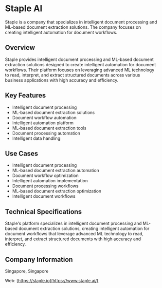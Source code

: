 # Staple AI

Staple is a company that specializes in intelligent document processing and ML-based document extraction solutions. The company focuses on creating intelligent automation for document workflows.

## Overview

Staple provides intelligent document processing and ML-based document extraction solutions designed to create intelligent automation for document workflows. Their platform focuses on leveraging advanced ML technology to read, interpret, and extract structured documents across various business applications with high accuracy and efficiency.

## Key Features

- Intelligent document processing
- ML-based document extraction solutions
- Document workflow automation
- Intelligent automation platform
- ML-based document extraction tools
- Document processing automation
- Intelligent data handling

## Use Cases

- Intelligent document processing
- ML-based document extraction automation
- Document workflow optimization
- Intelligent automation implementation
- Document processing workflows
- ML-based document extraction optimization
- Intelligent document workflows

## Technical Specifications

Staple's platform specializes in intelligent document processing and ML-based document extraction solutions, creating intelligent automation for document workflows that leverage advanced ML technology to read, interpret, and extract structured documents with high accuracy and efficiency.

## Company Information

Singapore, Singapore

Web: [https://staple.io](https://www.staple.ai/) 